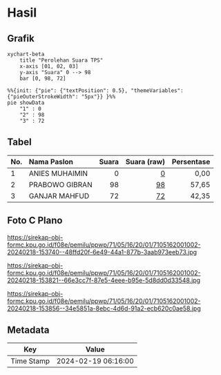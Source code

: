 # Hasil

## Grafik

```mermaid
xychart-beta
    title "Perolehan Suara TPS"
    x-axis [01, 02, 03]
    y-axis "Suara" 0 --> 98
    bar [0, 98, 72]
```

```mermaid
%%{init: {"pie": {"textPosition": 0.5}, "themeVariables": {"pieOuterStrokeWidth": "5px"}} }%%
pie showData
    "1" : 0
    "2" : 98
    "3" : 72
```

## Tabel

| No. | Nama Paslon    | Suara | Suara (raw) | Persentase |
|:--- |:-------------- | -----:| -----------:| ----------:|
| 1   | ANIES MUHAIMIN | 0     | [0][p-1]    | 0,00       |
| 2   | PRABOWO GIBRAN | 98    | [98][p-2]   | 57,65      |
| 3   | GANJAR MAHFUD  | 72    | [72][p-3]   | 42,35      |


[p-1]: https://github.com/gigit-pemilu/pemilu-2024-71-sulawesi-utara/blob/main/pilpres/hitung-suara/sub/71-sulawesi-utara/sub/05-minahasa-selatan/sub/16-maesaan/sub/2001-tumani/sub/002-tps/sub/paslon-1.txt
[p-2]: https://github.com/gigit-pemilu/pemilu-2024-71-sulawesi-utara/blob/main/pilpres/hitung-suara/sub/71-sulawesi-utara/sub/05-minahasa-selatan/sub/16-maesaan/sub/2001-tumani/sub/002-tps/sub/paslon-2.txt
[p-3]: https://github.com/gigit-pemilu/pemilu-2024-71-sulawesi-utara/blob/main/pilpres/hitung-suara/sub/71-sulawesi-utara/sub/05-minahasa-selatan/sub/16-maesaan/sub/2001-tumani/sub/002-tps/sub/paslon-3.txt

## Foto C Plano

https://sirekap-obj-formc.kpu.go.id/f08e/pemilu/ppwp/71/05/16/20/01/7105162001002-20240218-153740--48ffd20f-6e49-44a1-877b-3aab973eeb73.jpg

https://sirekap-obj-formc.kpu.go.id/f08e/pemilu/ppwp/71/05/16/20/01/7105162001002-20240218-153821--66e3cc7f-87e5-4eee-b95e-5d8dd0d33548.jpg

https://sirekap-obj-formc.kpu.go.id/f08e/pemilu/ppwp/71/05/16/20/01/7105162001002-20240218-153856--34e5851a-8ebc-4d6d-91a2-ecb620c0ae58.jpg


## Metadata

| Key        | Value               |
| ---------- | ------------------- |
| Time Stamp | 2024-02-19 06:16:00 |



